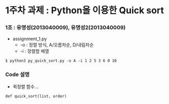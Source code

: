 1주차 과제 : Python을 이용한 Quick sort
=============

### 1조 : 유명성(2013040009), 유명성2(2013040009)

* assignment_1.py
  * -o : 정렬 방식, A/오름차순, D/내림차순
  * -i : 정렬할 배열
 
<pre><code>$ python3 py_quick_sort.py -o A -i 1 2 5 3 6 0 10</code></pre>

### Code 설명

* 퀵정렬 함수...
<pre><code>def quick_sort(list, order)</pre></code>
